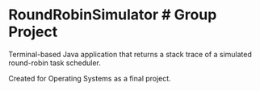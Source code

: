 # RoundRobinSimulator # Group Project
Terminal-based Java application that returns a stack trace of a simulated round-robin task scheduler.

Created for Operating Systems as a final project.
